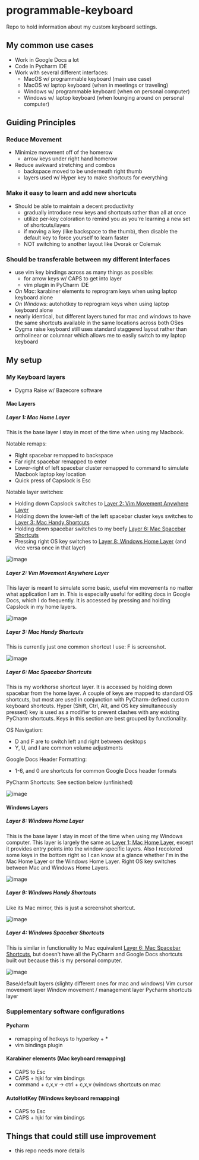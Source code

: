 # programmable-keyboard
Repo to hold information about my custom keyboard settings.

## My common use cases
- Work in Google Docs a lot
- Code in Pycharm IDE
- Work with several different interfaces:
  - MacOS w/ programmable keyboard (main use case)
  - MacOS w/ laptop keyboard (when in meetings or traveling)
  - Windows w/ programmable keyboard (when on personal computer)
  - Windows w/ laptop keyboard (when lounging around on personal computer)

## Guiding Principles

### Reduce Movement
- Minimize movement off of the homerow
  - arrow keys under right hand homerow
- Reduce awkward stretching and combos
  - backspace moved to be underneath right thumb
  - layers used w/ Hyper key to make shortcuts for everything

### Make it easy to learn and add new shortcuts
- Should be able to maintain a decent productivity
   - gradually introduce new keys and shortcuts rather than all at once
   - utilize per-key coloration to remind you as you're learning a new set of shortcuts/layers
   - if moving a key (like backspace to the thumb), then disable the default key to force yourself to learn faster
   - NOT switching to another layout like Dvorak or Colemak

### Should be transferable between my different interfaces
- use vim key bindings across as many things as possible:
  - for arrow keys w/ CAPS to get into layer
  - vim plugin in PyCharm IDE
- *On Mac*: karabiner elements to reprogram keys when using laptop keyboard alone
- *On Windows*: autohotkey to reprogram keys when using laptop keyboard alone
- nearly identical, but different layers tuned for mac and windows to have the same shortcuts available in the same locations across both OSes
- Dygma raise keyboard still uses standard staggered layout rather than ortholinear or columnar which allows me to easily switch to my laptop keyboard

## My setup

### My Keyboard layers
- Dygma Raise w/ Bazecore software

#### Mac Layers

##### Layer 1: Mac Home Layer
This is the base layer I stay in most of the time when using my Macbook.

Notable remaps:
- Right spacebar remapped to backspace
- Far right spacebar remapped to enter
- Lower-right of left spacebar cluster remapped to command to simulate Macbook laptop key location
- Quick press of Capslock is Esc

Notable layer switches:
- Holding down Capslock switches to [Layer 2: Vim Movement Anywhere Layer](#layer-2-vim-movement-anywhere-layer)
- Holding down the lower-left of the left spacebar cluster keys switches to [Layer 3: Mac Handy Shortcuts](#layer-3-mac-handy-shortcuts) 
- Holding down spacebar switches to my beefy [Layer 6: Mac Spacebar Shortcuts](#layer-6-mac-spacebar-shortcuts)
- Pressing right OS key switches to [Layer 8: Windows Home Layer](#layer-8-windows-home-layer) (and vice versa once in that layer)

![image](https://github.com/dantheand/programmable-keyboard/assets/16441200/6d33707f-6c99-4907-8dbb-7efabd23a8f5)

##### Layer 2: Vim Movement Anywhere Layer
This layer is meant to simulate some basic, useful vim movements no matter what application I am in. This is especially useful for editing docs in Google Docs, which I do frequently. It is accessed by pressing and holding Capslock in my home layers.

![image](https://github.com/dantheand/programmable-keyboard/assets/16441200/4d33e1b8-862d-4396-8132-7ba6b8c57b96)

##### Layer 3: Mac Handy Shortcuts
This is currently just one common shortcut I use: F is screenshot.

![image](https://github.com/dantheand/programmable-keyboard/assets/16441200/2c9a388c-f903-43c4-bd4c-79cc1ce9d508)

##### Layer 6: Mac Spacebar Shortcuts
This is my workhorse shortcut layer. It is accessed by holding down spacebar from the home layer. A couple of keys are mapped to standard OS shortcuts, but most are used in conjunction with PyCharm-defined custom keyboard shortcuts. Hyper (Shift, Ctrl, Alt, and OS key simultaneously pressed) key is used as a modifier to prevent clashes with any existing PyCharm shortcuts.
Keys in this section are best grouped by functionality.

OS Navigation:
- D and F are to switch left and right between desktops
- Y, U, and I are common volume adjustments

Google Docs Header Formatting:
- 1-6, and 0 are shortcuts for common Google Docs header formats

PyCharm Shortcuts:
See section below (unfinished)

![image](https://github.com/dantheand/programmable-keyboard/assets/16441200/888d1e91-f367-46fa-840f-75a7fdd5f004)


#### Windows Layers

##### Layer 8: Windows Home Layer
This is the base layer I stay in most of the time when using my Windows computer. This layer is largely the same as [Layer 1: Mac Home Layer](#layer-1-mac-home-layer), except it provides entry points into the window-specific layers. Also I recolored some keys in the bottom right so I can know at a glance whether I'm in the Mac Home Layer or the Windows Home Layer. Right OS key switches between Mac and Windows Home Layers.

![image](https://github.com/dantheand/programmable-keyboard/assets/16441200/14f82637-93a9-4fe3-be46-fc735ad67e46)

##### Layer 9: Windows Handy Shortcuts
Like its Mac mirror, this is just a screenshot shortcut.

![image](https://github.com/dantheand/programmable-keyboard/assets/16441200/5e661ccc-a6a4-456c-908c-388fb1332d8a)

##### Layer 4: Windows Spacebar Shortcuts
This is similar in functionality to Mac equivalent [Layer 6: Mac Spacebar Shortcuts](#layer-6-mac-spacebar-shortcuts), but doesn't have all the PyCharm and Google Docs shortcuts built out because this is my personal computer.

![image](https://github.com/dantheand/programmable-keyboard/assets/16441200/1ad120dd-7193-4322-8b89-4c3db44ecc8b)

Base/default layers (slighty different ones for mac and windows)
Vim cursor movement layer
Window movement / management layer
Pycharm shortcuts layer

### Supplementary software configurations

#### Pycharm
- remapping of hotkeys to hyperkey + *
- vim bindings plugin

#### Karabiner elements (Mac keyboard remapping)
- CAPS to Esc
- CAPS + hjkl for vim bindings
- command + c,x,v -> ctrl + c,x,v (windows shortcuts on mac

#### AutoHotKey (Windows keyboard remapping)
- CAPS to Esc
- CAPS + hjkl for vim bindings

## Things that could still use improvement
- this repo needs more details
